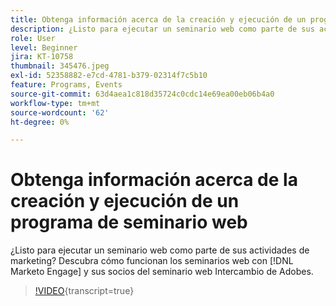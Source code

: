 ```yaml
---
title: Obtenga información acerca de la creación y ejecución de un programa de seminario web
description: ¿Listo para ejecutar un seminario web como parte de sus actividades de marketing? Descubra cómo funcionan los seminarios web con [!DNL Marketo Engage] y sus socios del seminario web Intercambio de Adobes.
role: User
level: Beginner
jira: KT-10758
thumbnail: 345476.jpeg
exl-id: 52358882-e7cd-4781-b379-02314f7c5b10
feature: Programs, Events
source-git-commit: 63d4aea1c818d35724c0cdc14e69ea00eb06b4a0
workflow-type: tm+mt
source-wordcount: '62'
ht-degree: 0%

---
```


# Obtenga información acerca de la creación y ejecución de un programa de seminario web

¿Listo para ejecutar un seminario web como parte de sus actividades de marketing? Descubra cómo funcionan los seminarios web con [!DNL Marketo Engage] y sus socios del seminario web Intercambio de Adobes.

>[!VIDEO](https://video.tv.adobe.com/v/345476/?quality=12&learn=on){transcript=true}
